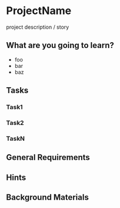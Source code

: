 # ProjectName

project description / story

## What are you going to learn?

* foo
* bar
* baz

## Tasks

### Task1

### Task2

### TaskN

## General Requirements

## Hints

## Background Materials
